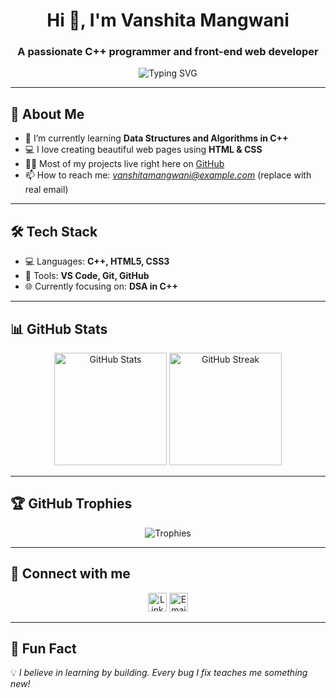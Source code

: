 <h1 align="center">Hi 👋, I'm Vanshita Mangwani</h1>
<h3 align="center">A passionate C++ programmer and front-end web developer</h3>

<p align="center">
  <img src="https://readme-typing-svg.herokuapp.com?font=Fira+Code&size=22&pause=1000&center=true&vCenter=true&width=435&lines=C%2B%2B+Programmer;Frontend+Web+Developer;DSA+Enthusiast;Open+Source+Lover" alt="Typing SVG" />
</p>

---

## 🚀 About Me

- 🌱 I’m currently learning **Data Structures and Algorithms in C++**
- 💻 I love creating beautiful web pages using **HTML & CSS**
- 👩‍💻 Most of my projects live right here on [GitHub](https://github.com/vanshitamangwani)
- 📫 How to reach me: *vanshitamangwani@example.com* (replace with real email)

---

## 🛠️ Tech Stack

- 💻 Languages: **C++, HTML5, CSS3**
- 🧰 Tools: **VS Code, Git, GitHub**
- 🌐 Currently focusing on: **DSA in C++**

---

## 📊 GitHub Stats

<p align="center">
  <img src="https://github-readme-stats.vercel.app/api?username=vanshitamangwani&show_icons=true&theme=radical" alt="GitHub Stats" height="180px"/>
  <img src="https://github-readme-streak-stats.herokuapp.com/?user=vanshitamangwani&theme=radical" alt="GitHub Streak" height="180px"/>
</p>

---

## 🏆 GitHub Trophies

<p align="center">
  <img src="https://github-profile-trophy.vercel.app/?username=vanshitamangwani&theme=radical&no-bg=true&margin-w=15" alt="Trophies" />
</p>

---

## 🔗 Connect with me

<p align="center">
  <a href="https://linkedin.com/in/your-linkedin" target="blank"><img src="https://cdn-icons-png.flaticon.com/512/174/174857.png" alt="LinkedIn" height="30" width="30" /></a>
  <a href="mailto:vanshitamangwani@example.com" target="blank"><img src="https://cdn-icons-png.flaticon.com/512/732/732200.png" alt="Email" height="30" width="30" /></a>
</p>

---

## 🧠 Fun Fact

💡 *I believe in learning by building. Every bug I fix teaches me something new!*

